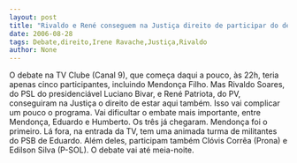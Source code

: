 ```yaml
---
layout: post
title: "Rivaldo e René conseguem na Justiça direito de participar do debate"
date: 2006-08-28
tags: Debate,direito,Irene Ravache,Justiça,Rivaldo
author: None
---
```

O debate na TV Clube (Canal 9), que começa daqui a pouco, às 22h, teria apenas cinco participantes, incluindo Mendonça Filho.
Mas Rivaldo Soares, do PSL do presidenciável Luciano Bivar, e René Patriota, do PV, conseguiram na Justiça o direito de estar aqui também.
Isso vai complicar um pouco o programa. Vai dificultar o embate mais importante, entre Mendonça, Eduardo e Humberto.
Os três já chegaram. Mendonça foi o primeiro. Lá fora, na entrada da TV, tem uma animada turma de militantes do PSB de Eduardo.
Além deles, participam também Clóvis Corrêa (Prona) e Edilson Silva (P-SOL).
O debate vai até meia-noite. 